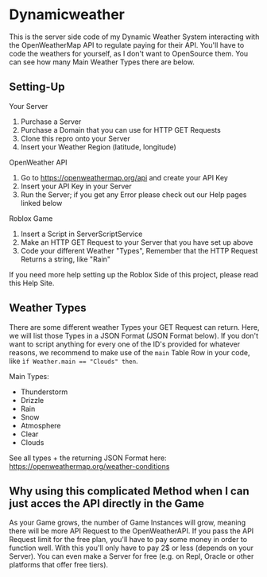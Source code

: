 # Dynamicweather

This is the server side code of my Dynamic Weather System interacting with the OpenWeatherMap API to regulate paying for their API. You'll have to code the weathers for yourself, as I don't want to OpenSource them. You can see how many Main Weather Types there are below.

## Setting-Up

Your Server
1. Purchase a Server
2. Purchase a Domain that you can use for HTTP GET Requests
3. Clone this repro onto your Server
4. Insert your Weather Region (latitude, longitude)

OpenWeather API
1. Go to https://openweathermap.org/api and create your API Key
2. Insert your API Key in your Server
3. Run the Server; if you get any Error please check out our Help pages linked below

Roblox Game
1. Insert a Script in ServerScriptService
2. Make an HTTP GET Request to your Server that you have set up above
3. Code your different Weather "Types", Remember that the HTTP Request Returns a string, like "Rain"

If you need more help setting up the Roblox Side of this project, please read this Help Site.

## Weather Types

There are some different weather Types your GET Request can return. Here, we will list those Types in a JSON Format (JSON Format below). If you don't want to script anything for every one of the ID's provided for whatever reasons, we recommend to make use of the ```main``` Table Row in your code, like ```ìf Weather.main == "Clouds" then```.

Main Types:
* Thunderstorm
* Drizzle
* Rain
* Snow
* Atmosphere
* Clear
* Clouds

See all types + the returning JSON Format here: https://openweathermap.org/weather-conditions

## Why using this complicated Method when I can just acces the API directly in the Game

As your Game grows, the number of Game Instances will grow, meaning there will be more API Request to the OpenWeatherAPI. If you pass the API Request limit for the free plan, you'll have to pay some money in order to function well. With this you'll only have to pay 2$ or less (depends on your Server). You can even make a Server for free (e.g. on Repl, Oracle or other platforms that offer free tiers). 
